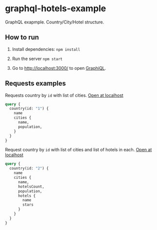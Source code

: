 # graphql-hotels-example
GraphQL exapmple. Country/City/Hotel structure.


## How to run
1. Install dependencies:
```npm install```


2. Run the server
```npm start```

3. Go to [http://localhost:3000/](http://localhost:3000/?query=query%20%7B%0A%20%20country(id%3A%20%222%22)%20%7B%0A%20%20%20%20name%0A%20%20%20%20cities%20%7B%0A%20%20%20%20%20%20name%2C%0A%20%20%20%20%20%20hotelsCount%2C%0A%20%20%20%20%20%20population%2C%0A%20%20%20%20%7D%0A%20%20%7D%0A%7D%0A%0A&variables=) to open [GraphiQL](https://github.com/graphql/graphiql). 

## Requests examples

Requests country by `id` with list of cities. [Open at localhost](http://localhost:3000/?query=query%20%7B%0A%20%20country(id%3A%20%222%22)%20%7B%0A%20%20%20%20name%0A%20%20%20%20cities%20%7B%0A%20%20%20%20%20%20name%2C%0A%20%20%20%20%20%20population%2C%0A%20%20%20%20%7D%0A%20%20%7D%0A%7D&variables=)
```graphql
query {
  country(id: "1") {
    name
    cities {
      name,
      population,
    }
  }
}
```

Request country by `id` with list of cities and list of hotels in each. [Open at localhost](http://localhost:3000/?query=query%20%7B%0A%20%20country(id%3A%20%222%22)%20%7B%0A%20%20%20%20name%0A%20%20%20%20cities%20%7B%0A%20%20%20%20%20%20name%2C%0A%20%20%20%20%20%20hotelsCount%2C%0A%20%20%20%20%20%20population%2C%0A%20%20%20%20%20%20hotels%20%7B%0A%20%20%20%20%20%20%20%20name%0A%20%20%20%20%20%20%20%20stars%0A%20%20%20%20%20%20%7D%0A%20%20%20%20%7D%0A%20%20%7D%0A%7D&variables=)
```graphql
query {
  country(id: "2") {
    name
    cities {
      name,
      hotelsCount,
      population,
      hotels {
        name
        stars
      }
    }
  }
}
```